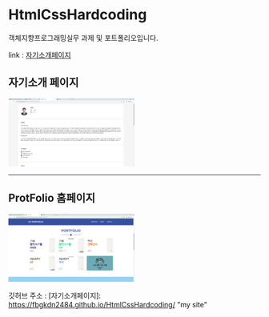 # HtmlCssHardcoding

객체지향프로그래밍실무 과제 및 포트폴리오입니다.

link : [자기소개페이지](https://introducerhw.netlify.app/)

## 자기소개 페이지
<img src="./img/2.png" width="50%" height="40%" alt="미리보기2"></img>

***
## ProtFolio 홈페이지
<img src="./img/1.png" width="50%" height="40%" alt="미리보기1"></img>



깃허브 주소 : [자기소개페이지]: https://fbgkdn2484.github.io/HtmlCssHardcoding/ "my site"
